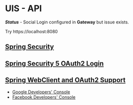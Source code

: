 # UIS - API
***Status*** - Social Login configured in **Gateway** but issue exists.

Try https://localhost:8080

## [Spring Security](https://docs.spring.io/spring-security/site/docs/current/reference/html5/#servlet-hello)
## [Spring Security 5 OAuth2 Login](https://www.baeldung.com/spring-security-5-oauth2-login)
## [Spring WebClient and OAuth2 Support](https://www.baeldung.com/spring-webclient-oauth2)

- [Google Developers' Console](https://console.cloud.google.com/apis/dashboard?project=uis-health)
- [Facebook Developers' Console](https://developers.facebook.com/apps/1013610292464704/dashboard/?business_id=194072671856628)